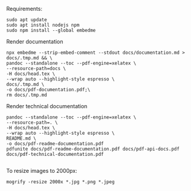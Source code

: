 Requirements:
```
sudo apt update
sudo apt install nodejs npm
sudo npm install --global embedme
```

Render documentation
```
npx embedme --strip-embed-comment --stdout docs/documentation.md > docs/.tmp.md && \
pandoc --standalone --toc --pdf-engine=xelatex \
--resource-path=docs \
-H docs/head.tex \
--wrap auto --highlight-style espresso \
docs/.tmp.md \
-o docs/pdf-documentation.pdf;\
rm docs/.tmp.md
```

Render technical documentation
```
pandoc --standalone --toc --pdf-engine=xelatex \
--resource-path=. \
-H docs/head.tex \
--wrap auto --highlight-style espresso \
README.md \
-o docs/pdf-readme-documentation.pdf
pdfunite docs/pdf-readme-documentation.pdf docs/pdf-api-docs.pdf docs/pdf-technical-documentation.pdf
```

```
```

To resize images to 2000px:
```
mogrify -resize 2000x *.jpg *.png *.jpeg
```